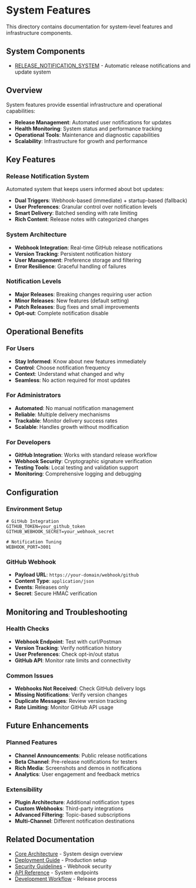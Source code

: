 # System Features

This directory contains documentation for system-level features and infrastructure components.

## System Components

- [RELEASE_NOTIFICATION_SYSTEM](RELEASE_NOTIFICATION_SYSTEM.md) - Automatic release notifications and update system

## Overview

System features provide essential infrastructure and operational capabilities:

- **Release Management**: Automated user notifications for updates
- **Health Monitoring**: System status and performance tracking
- **Operational Tools**: Maintenance and diagnostic capabilities
- **Scalability**: Infrastructure for growth and performance

## Key Features

### Release Notification System
Automated system that keeps users informed about bot updates:

- **Dual Triggers**: Webhook-based (immediate) + startup-based (fallback)
- **User Preferences**: Granular control over notification levels
- **Smart Delivery**: Batched sending with rate limiting
- **Rich Content**: Release notes with categorized changes

### System Architecture
- **Webhook Integration**: Real-time GitHub release notifications
- **Version Tracking**: Persistent notification history
- **User Management**: Preference storage and filtering
- **Error Resilience**: Graceful handling of failures

### Notification Levels
- **Major Releases**: Breaking changes requiring user action
- **Minor Releases**: New features (default setting)
- **Patch Releases**: Bug fixes and small improvements
- **Opt-out**: Complete notification disable

## Operational Benefits

### For Users
- **Stay Informed**: Know about new features immediately
- **Control**: Choose notification frequency
- **Context**: Understand what changed and why
- **Seamless**: No action required for most updates

### For Administrators
- **Automated**: No manual notification management
- **Reliable**: Multiple delivery mechanisms
- **Trackable**: Monitor delivery success rates
- **Scalable**: Handles growth without modification

### For Developers
- **GitHub Integration**: Works with standard release workflow
- **Webhook Security**: Cryptographic signature verification
- **Testing Tools**: Local testing and validation support
- **Monitoring**: Comprehensive logging and debugging

## Configuration

### Environment Setup
```env
# GitHub Integration
GITHUB_TOKEN=your_github_token
GITHUB_WEBHOOK_SECRET=your_webhook_secret

# Notification Tuning
WEBHOOK_PORT=3001
```

### GitHub Webhook
- **Payload URL**: `https://your-domain/webhook/github`
- **Content Type**: `application/json`
- **Events**: Releases only
- **Secret**: Secure HMAC verification

## Monitoring and Troubleshooting

### Health Checks
- **Webhook Endpoint**: Test with curl/Postman
- **Version Tracking**: Verify notification history
- **User Preferences**: Check opt-in/out status
- **GitHub API**: Monitor rate limits and connectivity

### Common Issues
- **Webhooks Not Received**: Check GitHub delivery logs
- **Missing Notifications**: Verify version changes
- **Duplicate Messages**: Review version tracking
- **Rate Limiting**: Monitor GitHub API usage

## Future Enhancements

### Planned Features
- **Channel Announcements**: Public release notifications
- **Beta Channel**: Pre-release notifications for testers
- **Rich Media**: Screenshots and demos in notifications
- **Analytics**: User engagement and feedback metrics

### Extensibility
- **Plugin Architecture**: Additional notification types
- **Custom Webhooks**: Third-party integrations
- **Advanced Filtering**: Topic-based subscriptions
- **Multi-Channel**: Different notification destinations

## Related Documentation

- [Core Architecture](../../core/ARCHITECTURE.md) - System design overview
- [Deployment Guide](../../core/DEPLOYMENT.md) - Production setup
- [Security Guidelines](../../core/SECURITY.md) - Webhook security
- [API Reference](../../core/API_REFERENCE.md) - System endpoints
- [Development Workflow](../../development/GIT_AND_PR_WORKFLOW.md) - Release process